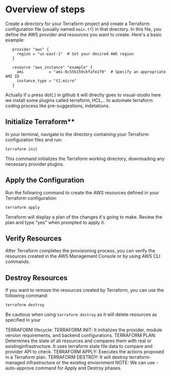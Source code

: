 # Overview of steps

Create a directory for your Terraform project and create a Terraform configuration file (usually named `main.tf`) in that directory. In this file, you define the AWS provider and resources you want to create. Here's a basic example:

```hcl
   provider "aws" {
     region = "us-east-1"  # Set your desired AWS region
   }

   resource "aws_instance" "example" {
     ami           = "ami-0c55b159cbfafe1f0"  # Specify an appropriate AMI ID
     instance_type = "t2.micro"
   }
```
Actually if u press dot(.) in github it will directly goes to visual-studio here we install some plugins called terraform, HCL,.. to automate terraform coding process like pre-suggestions, indetations.
## Initialize Terraform**

In your terminal, navigate to the directory containing your Terraform configuration files and run:

```
terraform init
```

This command initializes the Terraform working directory, downloading any necessary provider plugins.

## Apply the Configuration

Run the following command to create the AWS resources defined in your Terraform configuration:

```
terraform apply
```

Terraform will display a plan of the changes it's going to make. Review the plan and type "yes" when prompted to apply it.

## Verify Resources

After Terraform completes the provisioning process, you can verify the resources created in the AWS Management Console or by using AWS CLI commands.

## Destroy Resources

If you want to remove the resources created by Terraform, you can use the following command:

```
terraform destroy
```

Be cautious when using `terraform destroy` as it will delete resources as specified in your

TERRAFORM lifecycle:
TERRAFORM INIT:
It initializes the provider, module version requirements, and backend configurations.
TERRAFORM PLAN:
Determines the state of all resources and compares them with real or existinginfrastructure. It uses terraform state file data to compare and provider API to check.
TERRAFORM APPLY:
Executes the actions proposed in a Terraform plan.
TERRAFORM DESTROY:
It will destroy terraform-managed infrastructure or the existing enviornment
NOTE:
We can use -auto-approve command for Apply and Destroy phases.
